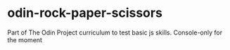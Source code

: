 # odin-rock-paper-scissors
Part of The Odin Project curriculum to test basic js skills. Console-only for the moment
